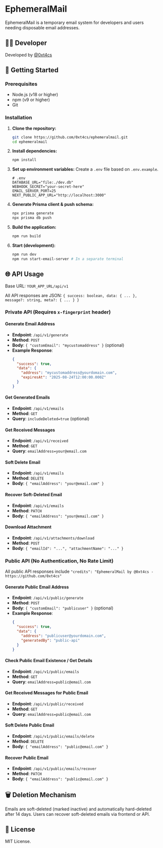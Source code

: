 # EphemeralMail

EphemeralMail is a temporary email system for developers and users needing disposable email addresses.

## 🧑‍💻 Developer

Developed by [@0xt4cs](https://github.com/0xt4cs)

## 🚀 Getting Started

### Prerequisites

- Node.js (v18 or higher)
- npm (v9 or higher)
- Git

### Installation

1.  **Clone the repository:**
    ```bash
    git clone https://github.com/0xt4cs/ephemeralmail.git
    cd ephemeralmail
    ```

2.  **Install dependencies:**
    ```bash
    npm install
    ```

3.  **Set up environment variables:**
    Create a `.env` file based on `.env.example`.
    ```
    # .env
    DATABASE_URL="file:./dev.db"
    WEBHOOK_SECRET="your-secret-here"
    EMAIL_SERVER_PORT=25
    NEXT_PUBLIC_APP_URL="http://localhost:3000"
    ```

4.  **Generate Prisma client & push schema:**
    ```bash
    npx prisma generate
    npx prisma db push
    ```

5.  **Build the application:**
    ```bash
    npm run build
    ```

6.  **Start (development):**
    ```bash
    npm run dev
    npm run start-email-server # In a separate terminal
    ```

## 🌐 API Usage

Base URL: `YOUR_APP_URL/api/v1`

All API responses are JSON: `{ success: boolean, data: { ... }, message?: string, meta?: { ... } }`

### Private API (Requires `x-fingerprint` header)

#### Generate Email Address
-   **Endpoint**: `/api/v1/generate`
-   **Method**: `POST`
-   **Body**: `{ "customEmail": "mycustomaddress" }` (optional)
-   **Example Response**:
    ```json
    {
      "success": true,
      "data": {
        "address": "mycustomaddress@yourdomain.com",
        "expiresAt": "2025-08-24T12:00:00.000Z"
      }
    }
    ```

#### Get Generated Emails
-   **Endpoint**: `/api/v1/emails`
-   **Method**: `GET`
-   **Query**: `includeDeleted=true` (optional)

#### Get Received Messages
-   **Endpoint**: `/api/v1/received`
-   **Method**: `GET`
-   **Query**: `emailAddress=your@email.com`

#### Soft Delete Email
-   **Endpoint**: `/api/v1/emails`
-   **Method**: `DELETE`
-   **Body**: `{ "emailAddress": "your@email.com" }`

#### Recover Soft-Deleted Email
-   **Endpoint**: `/api/v1/emails`
-   **Method**: `PATCH`
-   **Body**: `{ "emailAddress": "your@email.com" }`

#### Download Attachment
-   **Endpoint**: `/api/v1/attachments/download`
-   **Method**: `POST`
-   **Body**: `{ "emailId": "...", "attachmentName": "..." }`

### Public API (No Authentication, No Rate Limit)

All public API responses include `"credits": "EphemeralMail by @0xt4cs - https://github.com/0xt4cs"`

#### Generate Public Email Address
-   **Endpoint**: `/api/v1/public/generate`
-   **Method**: `POST`
-   **Body**: `{ "customEmail": "publicuser" }` (optional)
-   **Example Response**:
    ```json
    {
      "success": true,
      "data": {
        "address": "publicuser@yourdomain.com",
        "generatedBy": "public-api"
      }
    }
    ```

#### Check Public Email Existence / Get Details
-   **Endpoint**: `/api/v1/public/emails`
-   **Method**: `GET`
-   **Query**: `emailAddress=public@email.com`

#### Get Received Messages for Public Email
-   **Endpoint**: `/api/v1/public/received`
-   **Method**: `GET`
-   **Query**: `emailAddress=public@email.com`

#### Soft Delete Public Email
-   **Endpoint**: `/api/v1/public/emails/delete`
-   **Method**: `DELETE`
-   **Body**: `{ "emailAddress": "public@email.com" }`

#### Recover Public Email
-   **Endpoint**: `/api/v1/public/emails/recover`
-   **Method**: `PATCH`
-   **Body**: `{ "emailAddress": "public@email.com" }`

## 🗑️ Deletion Mechanism

Emails are soft-deleted (marked inactive) and automatically hard-deleted after 14 days. Users can recover soft-deleted emails via frontend or API.

## 📄 License

MIT License.
